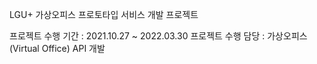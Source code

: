 LGU+ 가상오피스 프로토타입 서비스 개발 프로젝트

프로젝트 수행 기간 : 2021.10.27 ~ 2022.03.30
프로젝트 수행 담당 : 가상오피스 (Virtual Office) API 개발
